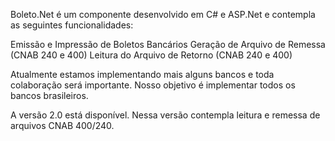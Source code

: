 Boleto.Net é um componente desenvolvido em C# e ASP.Net e contempla as seguintes funcionalidades:

Emissão e Impressão de Boletos Bancários
Geração de Arquivo de Remessa (CNAB 240 e 400)
Leitura do Arquivo de Retorno (CNAB 240 e 400)

Atualmente estamos implementando mais alguns bancos e toda colaboração será importante. Nosso objetivo é implementar todos os bancos brasileiros.

A versão 2.0 está disponível. Nessa versão contempla leitura e remessa de arquivos CNAB 400/240.
